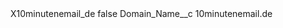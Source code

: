 <?xml version="1.0" encoding="UTF-8"?>
<CustomMetadata xmlns="http://soap.sforce.com/2006/04/metadata" xmlns:xsi="http://www.w3.org/2001/XMLSchema-instance" xmlns:xsd="http://www.w3.org/2001/XMLSchema">
    <label>X10minutenemail_de</label>
    <protected>false</protected>
    <values>
        <field>Domain_Name__c</field>
        <value xsi:type="xsd:string">10minutenemail.de</value>
    </values>
</CustomMetadata>
